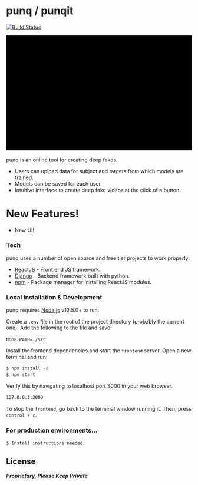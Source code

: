 # punq / punqit

[![Build Status](https://travis-ci.org/joemccann/dillinger.svg?branch=master)](https://github.com/veyorokon/punqit-frontend)

![](./git-assets/punqit.gif)

punq is an online tool for creating deep fakes.

  - Users can upload data for subject and targets from which models are trained.
  - Models can be saved for each user.
  - Intuitive interface to create deep fake videos at the click of a button.

# New Features!

  - New UI!


### Tech

punq uses a number of open source and free tier projects to work properly:

* [ReactJS] - Front end JS framework.
* [Django] - Backend framework built with python.
* [npm] - Package manager for installing ReactJS modules.

### Local Installation & Development

punq requires [Node.js](https://nodejs.org/) v12.5.0+ to run.

Create a `.env` file in the root of the project directory (probably the current one). Add the following to the file and save:

`NODE_PATH=./src`

Install the frontend dependencies and start the `frontend` server. Open a new terminal and run:

```sh
$ npm install -d
$ npm start
```

Verify this by navigating to localhost port 3000 in your web browser.

```sh
127.0.0.1:3000
```

To stop the `frontend`, go back to the terminal window running it. Then, press `control + c`.


### For production environments...

```sh
$ Install instructions needed.
```

License
----

***Proprietary, Please Keep Private***


   [ReactJS]: <https://github.com/facebook/react>
   [Django]: <https://github.com/django/django>
   [npm]: <https://github.com/npm/cli>
   [Mixpanel]: <https://github.com/mixpanel/mixpanel-js>
   [Docker]: <https://github.com/docker>
   [Graphene]: <https://github.com/graphql-python/graphene>
   [Apollo]: <https://github.com/apollographql/apollo-client>
   [Material-UI]: <https://github.com/mui-org/material-ui>
   [Stripe]: <https://github.com/stripe/stripe-python>
   [GraphQL]: <https://graphql.org/>
   [GraphIQL]: <https://github.com/graphql/graphiql>
   [Django Mail Templated]: <https://pypi.org/project/django-mail-templated>
   [Redis]: <https://github.com/redis>
   [Django Redis]: <https://github.com/niwinz/django-redis>
   [Celery]: <https://github.com/celery/celery>
   [Celery Beat]: <http://docs.celeryproject.org/en/latest/userguide/periodic-tasks.html>
   [Postgres]: <https://www.postgresql.org/>
